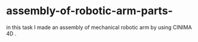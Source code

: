 # assembly-of-robotic-arm-parts-
in this task I made an assembly of mechanical robotic arm by using CINIMA 4D .
